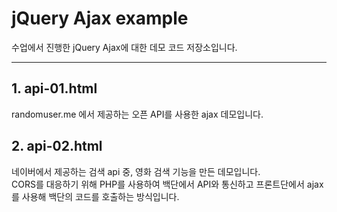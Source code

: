 # jQuery Ajax example
수업에서 진행한 jQuery Ajax에 대한 데모 코드 저장소입니다.

---

## 1. api-01.html
randomuser.me 에서 제공하는 오픈 API를 사용한 ajax 데모입니다.

## 2. api-02.html
네이버에서 제공하는 검색 api 중, 영화 검색 기능을 만든 데모입니다.<br>
CORS를 대응하기 위해 PHP를 사용하여 백단에서 API와 통신하고 프론트단에서 ajax를 사용해 백단의 코드를 호출하는 방식입니다.

